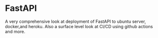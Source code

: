 # FastAPI

A very comprehensive look at deployment of FastAPI to ubuntu server, docker,and heroku. 
Also a surface level look at CI/CD using github actions and more.
